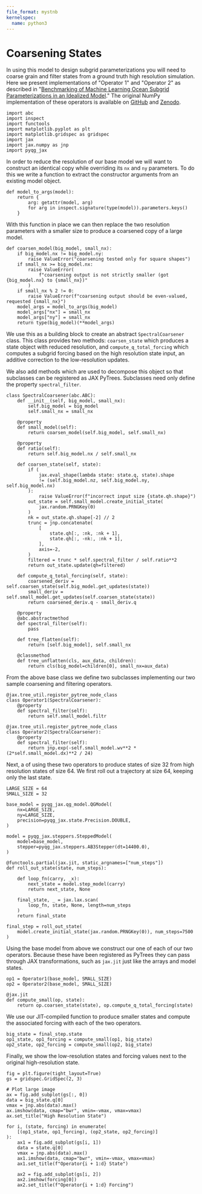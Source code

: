 ```yaml
---
file_format: mystnb
kernelspec:
  name: python3
---
```


# Coarsening States

In using this model to design subgrid parameterizations you will need
to coarse grain and filter states from a ground truth high resolution
simulation. Here we present implementations of "Operator 1" and
"Operator 2" as described in "[Benchmarking of Machine Learning Ocean
Subgrid Parameterizations in an Idealized
Model](https://doi.org/10.1029/2022MS003258)." The original NumPy
implementation of these operators is available on
[GitHub](https://github.com/m2lines/pyqg_parameterization_benchmarks/blob/6395fb4b446a4c0228b4a4bd0fc4843ccc69daea/src/pyqg_parameterization_benchmarks/coarsening_ops.py)
and [Zenodo](https://doi.org/10.5281/zenodo.6612447).

```{code-cell} ipython3
import abc
import inspect
import functools
import matplotlib.pyplot as plt
import matplotlib.gridspec as gridspec
import jax
import jax.numpy as jnp
import pyqg_jax
```

In order to reduce the resolution of our base model we will want to
construct an identical copy while overriding its `nx` and `ny`
parameters. To do this we write a function to extract the constructor
arguments from an existing model object.

```{code-cell} ipython3
def model_to_args(model):
    return {
        arg: getattr(model, arg)
        for arg in inspect.signature(type(model)).parameters.keys()
    }
```

With this function in place we can then replace the two resolution
parameters with a smaller size to produce a coarsened copy of a large
model.

```{code-cell} ipython3
def coarsen_model(big_model, small_nx):
    if big_model.nx != big_model.ny:
        raise ValueError("coarsening tested only for square shapes")
    if small_nx >= big_model.nx:
        raise ValueError(
            f"coarsening output is not strictly smaller (got {big_model.nx} to {small_nx})"
        )
    if small_nx % 2 != 0:
        raise ValueError(f"coarsening output should be even-valued, requested {small_nx}")
    model_args = model_to_args(big_model)
    model_args["nx"] = small_nx
    model_args["ny"] = small_nx
    return type(big_model)(**model_args)
```

We use this as a building block to create an abstract
`SpectralCoarsener` class. This class provides two methods:
`coarsen_state` which produces a state object with reduced resolution,
and `compute_q_total_forcing` which computes a subgrid forcing based
on the high resolution state input, an additive correction to the
low-resolution updates.

We also add methods which are used to decompose this object so that
subclasses can be registered as JAX PyTrees. Subclasses need only
define the property `spectral_filter`.

```{code-cell} ipython3
class SpectralCoarsener(abc.ABC):
    def __init__(self, big_model, small_nx):
        self.big_model = big_model
        self.small_nx = small_nx

    @property
    def small_model(self):
        return coarsen_model(self.big_model, self.small_nx)

    @property
    def ratio(self):
        return self.big_model.nx / self.small_nx

    def coarsen_state(self, state):
        if (
            jax.eval_shape(lambda state: state.q, state).shape
            != (self.big_model.nz, self.big_model.ny, self.big_model.nx)
        ):
            raise ValueError(f"incorrect input size {state.qh.shape}")
        out_state = self.small_model.create_initial_state(
            jax.random.PRNGKey(0)
        )
        nk = out_state.qh.shape[-2] // 2
        trunc = jnp.concatenate(
            [
                state.qh[:, :nk, :nk + 1],
                state.qh[:, -nk:, :nk + 1],
            ],
            axis=-2,
        )
        filtered = trunc * self.spectral_filter / self.ratio**2
        return out_state.update(qh=filtered)

    def compute_q_total_forcing(self, state):
        coarsened_deriv = self.coarsen_state(self.big_model.get_updates(state))
        small_deriv = self.small_model.get_updates(self.coarsen_state(state))
        return coarsened_deriv.q - small_deriv.q

    @property
    @abc.abstractmethod
    def spectral_filter(self):
        pass

    def tree_flatten(self):
        return [self.big_model], self.small_nx

    @classmethod
    def tree_unflatten(cls, aux_data, children):
        return cls(big_model=children[0], small_nx=aux_data)
```

From the above base class we define two subclasses implementing our
two sample coarsening and filtering operators.

```{code-cell} ipython3
@jax.tree_util.register_pytree_node_class
class Operator1(SpectralCoarsener):
    @property
    def spectral_filter(self):
        return self.small_model.filtr

@jax.tree_util.register_pytree_node_class
class Operator2(SpectralCoarsener):
    @property
    def spectral_filter(self):
        return jnp.exp(-self.small_model.wv**2 * (2*self.small_model.dx)**2 / 24)
```

Next, a of using these two operators to produce states of size 32 from
high resolution states of size 64. We first roll out a trajectory at
size 64, keeping only the last state.

```{code-cell} ipython3
LARGE_SIZE = 64
SMALL_SIZE = 32

base_model = pyqg_jax.qg_model.QGModel(
    nx=LARGE_SIZE,
    ny=LARGE_SIZE,
    precision=pyqg_jax.state.Precision.DOUBLE,
)

model = pyqg_jax.steppers.SteppedModel(
    model=base_model,
    stepper=pyqg_jax.steppers.AB3Stepper(dt=14400.0),
)

@functools.partial(jax.jit, static_argnames=["num_steps"])
def roll_out_state(state, num_steps):

    def loop_fn(carry, _x):
        next_state = model.step_model(carry)
        return next_state, None

    final_state, _ = jax.lax.scan(
        loop_fn, state, None, length=num_steps
    )
    return final_state

final_step = roll_out_state(
    model.create_initial_state(jax.random.PRNGKey(0)), num_steps=7500
)
```

Using the base model from above we construct our one of each of our
two operators. Because these have been registered as PyTrees they can
pass through JAX transformations, such as `jax.jit` just like the
arrays and model states.

```{code-cell} ipython3
op1 = Operator1(base_model, SMALL_SIZE)
op2 = Operator2(base_model, SMALL_SIZE)

@jax.jit
def compute_small(op, state):
    return op.coarsen_state(state), op.compute_q_total_forcing(state)
```

We use our JIT-compiled function to produce smaller states and compute
the associated forcing with each of the two operators.

```{code-cell} ipython3
big_state = final_step.state
op1_state, op1_forcing = compute_small(op1, big_state)
op2_state, op2_forcing = compute_small(op2, big_state)
```

Finally, we show the low-resolution states and forcing values next to
the original high-resolution state.

```{code-cell} ipython3
fig = plt.figure(tight_layout=True)
gs = gridspec.GridSpec(2, 3)

# Plot large image
ax = fig.add_subplot(gs[:, 0])
data = big_state.q[0]
vmax = jnp.abs(data).max()
ax.imshow(data, cmap="bwr", vmin=-vmax, vmax=vmax)
ax.set_title("High Resolution State")

for i, (state, forcing) in enumerate(
    [(op1_state, op1_forcing), (op2_state, op2_forcing)]
):
    ax1 = fig.add_subplot(gs[i, 1])
    data = state.q[0]
    vmax = jnp.abs(data).max()
    ax1.imshow(data, cmap="bwr", vmin=-vmax, vmax=vmax)
    ax1.set_title(f"Operator{i + 1:d} State")

    ax2 = fig.add_subplot(gs[i, 2])
    ax2.imshow(forcing[0])
    ax2.set_title(f"Operator{i + 1:d} Forcing")
```
